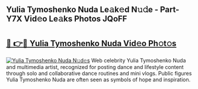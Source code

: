 ## Yulia Tymoshenko Nuda Le𝚊k𝚎d N𝚞𝚍e - Part-Y7X Vid𝚎o Le𝚊ks Photos JQoFF

# <h2><a href="http://fbfpmfx.evod.top/?m=Yulia+Tymoshenko+Nuda">🔗 👉🔴 Yulia Tymoshenko Nuda Vid𝚎o Ph𝚘t𝚘s</a></h2>

[![Yulia Tymoshenko Nuda N𝚞d𝚎s](https://i.imgur.com/8V9OHl7.gif)](http://fbfpmfx.evod.top/?m=Yulia+Tymoshenko+Nuda)
Web celebrity Yulia Tymoshenko Nuda and multimedia artist, recognized for posting dance and lifestyle content through solo and collaborative dance routines and mini vlogs. Public figures Yulia Tymoshenko Nuda are often seen as symbols of hope and inspiration. 
